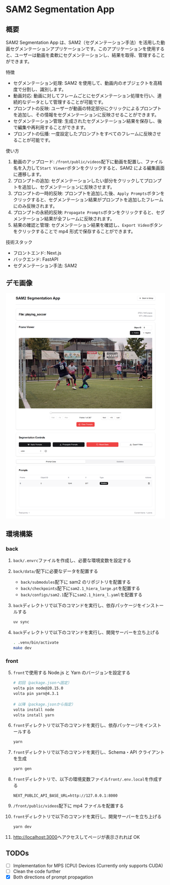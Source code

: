 # SAM2 Segmentation App

## 概要

SAM2 Segmentation App は、SAM2（セグメンテーション手法）を活用した動画セグメンテーションアプリケーションです。このアプリケーションを使用すると、ユーザーは動画を柔軟にセグメンテーションし、結果を取得、管理することができます。

特徴

- セグメンテーション処理: SAM2 を使用して、動画内のオブジェクトを高精度で分割し、識別します。
- 動画対応: 動画に対してフレームごとにセグメンテーション処理を行い、連続的なデータとして管理することが可能です。
- プロンプトの反映: ユーザーが動画の特定部分にクリックによるプロンプトを追加し、その情報をセグメンテーションに反映させることができます。
- セグメンテーション管理: 生成されたセグメンテーション結果を保存し、後で編集や再利用することができます。
- プロンプトの伝播: 一度設定したプロンプトをすべてのフレームに反映させることが可能です。

使い方

1. 動画のアップロード: `/front/public/videos`配下に動画を配置し、ファイル名を入力して`Start Viewer`ボタンをクリックすると、SAM2 による編集画面に遷移します。
2. プロンプトの追加: セグメンテーションしたい部分をクリックしてプロンプトを追加し、セグメンテーションに反映させます。
3. プロンプトの一時的反映: プロンプトを追加した後、`Apply Prompts`ボタンをクリックすると、セグメンテーション結果がプロンプトを追加したフレームにのみ反映されます。
4. プロンプトの永続的反映: `Propagate Prompts`ボタンをクリックすると、セグメンテーション結果が全フレームに反映されます。
5. 結果の確認と管理: セグメンテーション結果を確認し、`Export Video`ボタンをクリックすることで mp4 形式で保存することができます。

技術スタック

- フロントエンド: Next.js
- バックエンド: FastAPI
- セグメンテーション手法: SAM2

## デモ画像

![demo](/images/demo.png)

## 環境構築

### back

1. `back/.envrc`ファイルを作成し、必要な環境変数を設定する

2. `back/data/`配下に必要なデータを配置する

   - `back/submodules`配下に sam2 のリポジトリを配置する
   - `back/checkpoints`配下に`sam2.1_hiera_large.pt`を配置する
   - `back/configs/sam2.1`配下に`sam2.1_hiera_l.yaml`を配置する

3. `back`ディレクトリで以下のコマンドを実行し、依存パッケージをインストールする

   ```bash
   uv sync
   ```

4. `back`ディレクトリで以下のコマンドを実行し、開発サーバーを立ち上げる
   ```bash
   . .venv/bin/activate
   make dev
   ```

### front

5. `front`で使用する Node.js と Yarn のバージョンを設定する

   ```bash
   # 初回（package.jsonへ固定）
   volta pin node@20.15.0
   volta pin yarn@4.3.1

   # 以降（package.jsonから指定）
   volta install node
   volta install yarn
   ```

6. `front`ディレクトリで以下のコマンドを実行し、依存パッケージをインストールする

   ```bash
   yarn
   ```

7. `front`ディレクトリで以下のコマンドを実行し、Schema・API クライアントを生成

   ```bash
   yarn gen
   ```

8. `front`ディレクトリで、以下の環境変数ファイル`front/.env.local`を作成する

   ```
   NEXT_PUBLIC_API_BASE_URL=http://127.0.0.1:8000
   ```

9. `/front/public/videos`配下に mp4 ファイルを配置する

10. `front`ディレクトリで以下のコマンドを実行し、開発サーバーを立ち上げる

    ```bash
    yarn dev
    ```

11. [http://localhost:3000](http://localhost:3000)へアクセスしてページが表示されれば OK

## TODOs

- [ ] Implementation for MPS (CPU) Devices (Currently only supports CUDA)
- [ ] Clean the code further
- [x] Both directions of prompt propagation
